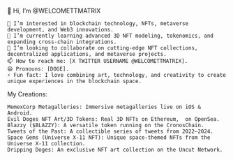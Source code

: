 👋 Hi, I’m @WELCOMETTMATRIX

    👀 I’m interested in blockchain technology, NFTs, metaverse development, and Web3 innovations.
    🌱 I’m currently learning advanced 3D NFT modeling, tokenomics, and expanding cross-chain integrations.
    💞️ I’m looking to collaborate on cutting-edge NFT collections, decentralized applications, and metaverse projects.
    📫 How to reach me: [X TWITTER USERNAME @WELCOMETTMATRIX].
    😄 Pronouns: [DOGE].
    ⚡ Fun fact: I love combining art, technology, and creativity to create unique experiences in the blockchain space.

My Creations:

    MemexCorp Metagalleries: Immersive metagalleries live on iOS & Android.
    Evil Doges NFT Art/3D Tokens: Real 3D NFTs on Ethereum,  on OpenSea.
    Blazzy ($BLAZZY): A versatile token running on the CronosChain.
    Tweets of the Past: A collectible series of tweets from 2022–2024.
    Space Gems (Universe X-11 NFT): Unique space-themed NFTs from the Universe X-11 collection.
    Dripping Doges: An exclusive NFT art collection on the Uncut Network.

<!---
WELCOMETTMATRIX/WELCOMETTMATRIX is a ✨ special ✨ repository because its `README.md` (this file) appears on your GitHub profile.
You can click the Preview link to take a look at your changes.
--->
